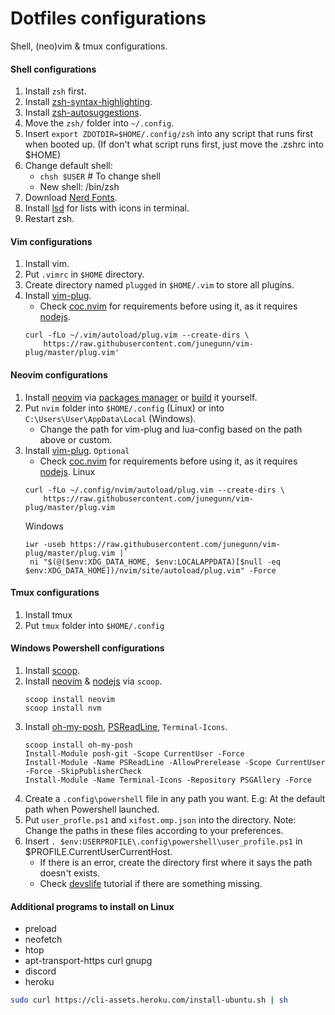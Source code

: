 # Dotfiles configurations
Shell, (neo)vim & tmux configurations.

#### Shell configurations

1. Install `zsh` first.
2. Install [zsh-syntax-highlighting](https://github.com/zsh-users/zsh-syntax-highlighting).
3. Install [zsh-autosuggestions](https://github.com/zsh-users/zsh-autosuggestions).
4. Move the `zsh/` folder into `~/.config`.
5. Insert `export ZDOTDIR=$HOME/.config/zsh` into any script that runs first when booted up. (If don't what script runs first, just move the .zshrc into $HOME)
5. Change default shell:
   - `chsh $USER` # To change shell
   - New shell: /bin/zsh
6. Download [Nerd Fonts](https://github.com/ryanoasis/nerd-fonts).
7. Install [lsd](https://github.com/Peltoche/lsd) for lists with icons in terminal.
8. Restart zsh.

#### Vim configurations

1. Install vim.
2. Put `.vimrc` in `$HOME` directory.
3. Create directory named `plugged` in `$HOME/.vim` to store all plugins.
4. Install [vim-plug](https://github.com/junegunn/vim-plug). 
   - Check [coc.nvim](https://github.com/neoclide/coc.nvim) for requirements before using it, as it requires [nodejs](https://nodejs.org/en/download/).
   ```
   curl -fLo ~/.vim/autoload/plug.vim --create-dirs \
       https://raw.githubusercontent.com/junegunn/vim-plug/master/plug.vim'
   ```

#### Neovim configurations

1. Install [neovim](https://github.com/neovim/neovim/) via [packages manager](https://github.com/neovim/neovim/wiki/Installing-Neovim#install-from-package) or [build](https://github.com/neovim/neovim/wiki/Installing-Neovim#install-from-package) it yourself.
2. Put `nvim` folder into `$HOME/.config` (Linux) or into `C:\Users\User\AppData\Local` (Windows).
   - Change the path for vim-plug and lua-config based on the path above or custom.
3. Install [vim-plug](https://github.com/junegunn/vim-plug).
   `Optional`
   - Check [coc.nvim](https://github.com/neoclide/coc.nvim) for requirements before using it, as it requires [nodejs](https://nodejs.org/en/download/).
   Linux
   ```
   curl -fLo ~/.config/nvim/autoload/plug.vim --create-dirs \
       https://raw.githubusercontent.com/junegunn/vim-plug/master/plug.vim
   ```
   Windows
   ```
   iwr -useb https://raw.githubusercontent.com/junegunn/vim-plug/master/plug.vim |`
    ni "$(@($env:XDG_DATA_HOME, $env:LOCALAPPDATA)[$null -eq $env:XDG_DATA_HOME])/nvim/site/autoload/plug.vim" -Force
   ```
#### Tmux configurations
1. Install tmux
2. Put `tmux` folder into `$HOME/.config`

#### Windows Powershell configurations

1. Install [scoop](https://scoop.sh).
2. Install [neovim](https://github.com/neovim/neovim/) & [nodejs](https://nodejs.org/en/download/) via `scoop`.
   ```
   scoop install neovim
   scoop install nvm
   ```
3. Install [oh-my-posh](https://ohmyposh.dev), [PSReadLine](https://github.com/PowerShell/PSReadLine), `Terminal-Icons`.
   ```
   scoop install oh-my-posh
   Install-Module posh-git -Scope CurrentUser -Force
   Install-Module -Name PSReadLine -AllowPrerelease -Scope CurrentUser -Force -SkipPublisherCheck
   Install-Module -Name Terminal-Icons -Repository PSGAllery -Force
   ```
4. Create a `.config\powershell` file in any path you want. E.g: At the default path when Powershell launched.
5. Put `user_profle.ps1` and `xifost.omp.json` into the directory. Note: Change the paths in these files according to your preferences.
6. Insert `. $env:USERPROFILE\.config\powershell\user_profile.ps1` in $PROFILE.CurrentUserCurrentHost.
   - If there is an error, create the directory first where it says the path doesn't exists.
   - Check [devslife](https://www.youtube.com/watch?v=5-aK2_WwrmM&t=8s) tutorial if there are something missing.
#### Additional programs to install on Linux

 - preload
 - neofetch
 - htop
 - apt-transport-https curl gnupg
 - discord
 - heroku

```sh
sudo curl https://cli-assets.heroku.com/install-ubuntu.sh | sh
```
